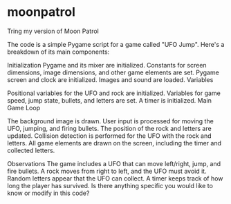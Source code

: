 # moonpatrol

Tring my version of Moon Patrol


The code is a simple Pygame script for a game called "UFO Jump". Here's a breakdown of its main components:

Initialization
Pygame and its mixer are initialized.
Constants for screen dimensions, image dimensions, and other game elements are set.
Pygame screen and clock are initialized.
Images and sound are loaded.
Variables

Positional variables for the UFO and rock are initialized.
Variables for game speed, jump state, bullets, and letters are set.
A timer is initialized.
Main Game Loop

The background image is drawn.
User input is processed for moving the UFO, jumping, and firing bullets.
The position of the rock and letters are updated.
Collision detection is performed for the UFO with the rock and letters.
All game elements are drawn on the screen, including the timer and collected letters.

Observations
The game includes a UFO that can move left/right, jump, and fire bullets.
A rock moves from right to left, and the UFO must avoid it.
Random letters appear that the UFO can collect.
A timer keeps track of how long the player has survived.
Is there anything specific you would like to know or modify in this code?
